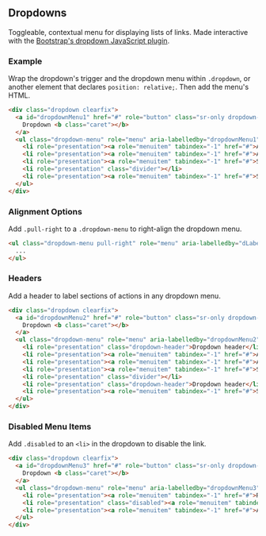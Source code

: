 ## Dropdowns

Toggleable, contextual menu for displaying lists of links. Made interactive with the [Bootstrap's dropdown JavaScript plugin](http://getbootstrap.com/javascript/#dropdowns).

### Example

Wrap the dropdown's trigger and the dropdown menu within `.dropdown`, or another element that declares `position: relative;`. Then add the menu's HTML.

```html
<div class="dropdown clearfix">
  <a id="dropdownMenu1" href="#" role="button" class="sr-only dropdown-toggle" data-toggle="dropdown">
    Dropdown <b class="caret"></b>
  </a>
  <ul class="dropdown-menu" role="menu" aria-labelledby="dropdownMenu1">
    <li role="presentation"><a role="menuitem" tabindex="-1" href="#">Action</a></li>
    <li role="presentation"><a role="menuitem" tabindex="-1" href="#">Another action</a></li>
    <li role="presentation"><a role="menuitem" tabindex="-1" href="#">Something else here</a></li>
    <li role="presentation" class="divider"></li>
    <li role="presentation"><a role="menuitem" tabindex="-1" href="#">Separated link</a></li>
  </ul>
</div>
```

### Alignment Options

Add `.pull-right` to a `.dropdown-menu` to right-align the dropdown menu.

```html
<ul class="dropdown-menu pull-right" role="menu" aria-labelledby="dLabel">
  ...
</ul>
```

### Headers

Add a header to label sections of actions in any dropdown menu.

```html
<div class="dropdown clearfix">
  <a id="dropdownMenu2" href="#" role="button" class="sr-only dropdown-toggle" data-toggle="dropdown">
    Dropdown <b class="caret"></b>
  </a>
  <ul class="dropdown-menu" role="menu" aria-labelledby="dropdownMenu2">
    <li role="presentation" class="dropdown-header">Dropdown header</li>
    <li role="presentation"><a role="menuitem" tabindex="-1" href="#">Action</a></li>
    <li role="presentation"><a role="menuitem" tabindex="-1" href="#">Another action</a></li>
    <li role="presentation"><a role="menuitem" tabindex="-1" href="#">Something else here</a></li>
    <li role="presentation" class="divider"></li>
    <li role="presentation" class="dropdown-header">Dropdown header</li>
    <li role="presentation"><a role="menuitem" tabindex="-1" href="#">Separated link</a></li>
  </ul>
</div>
```

### Disabled Menu Items

Add `.disabled` to an `<li>` in the dropdown to disable the link.

```html
<div class="dropdown clearfix">
  <a id="dropdownMenu3" href="#" role="button" class="sr-only dropdown-toggle" data-toggle="dropdown">
    Dropdown <b class="caret"></b>
  </a>
  <ul class="dropdown-menu" role="menu" aria-labelledby="dropdownMenu3">
    <li role="presentation"><a role="menuitem" tabindex="-1" href="#">Regular link</a></li>
    <li role="presentation" class="disabled"><a role="menuitem" tabindex="-1" href="#">Disabled link</a></li>
    <li role="presentation"><a role="menuitem" tabindex="-1" href="#">Another link</a></li>
  </ul>
</div>
```
